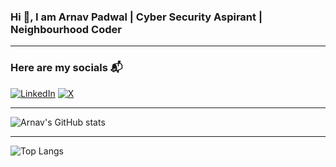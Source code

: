 ### Hi 👋, I am Arnav Padwal | Cyber Security Aspirant | Neighbourhood Coder


---

### Here are my socials 📬

[![LinkedIn](http://img.shields.io/badge/-LinkedIn-0e76a8?style=for-the-badge&logo=linkedin&logoColor=ffffff)](https://www.linkedin.com/in/arnavpadwal/)
[![X](http://img.shields.io/badge/-Twitter-1DA1F2?style=for-the-badge&logo=twitter&logoColor=ffffff)](https://twitter.com/arnavpadwal7)

---

![Arnav's GitHub stats](https://github-readme-stats.vercel.app/api?username=arnavpadwal&show_icons=true&theme=transparent)

---

![Top Langs](https://github-readme-stats.vercel.app/api/top-langs/?username=arnavpadwal&layout=compact&theme=transparent)
